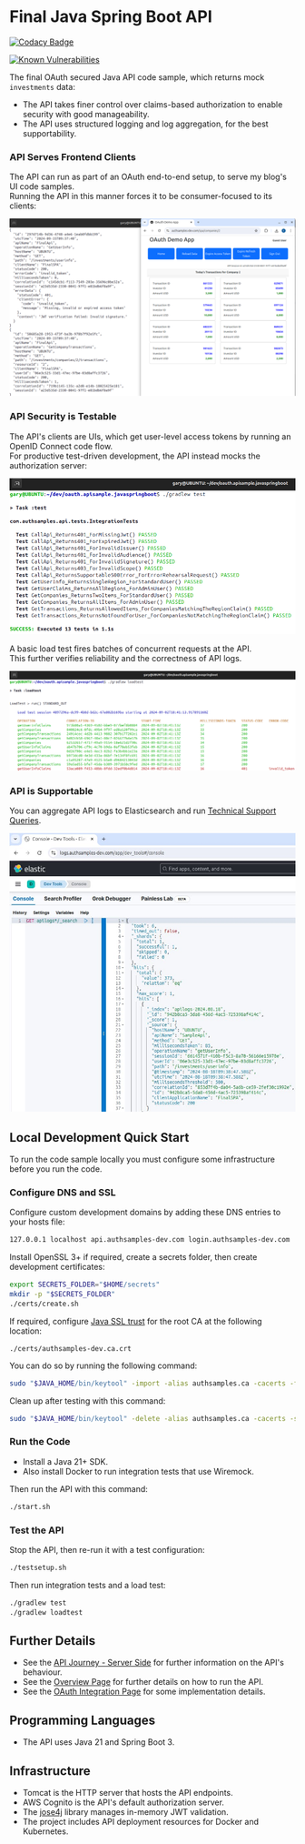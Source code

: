 # Final Java Spring Boot API

[![Codacy Badge](https://api.codacy.com/project/badge/Grade/30cc55f623f4476aa3c08ffd490a492e)](https://app.codacy.com/gh/gary-archer/oauth.apisample.javaspringboot?utm_source=github.com&utm_medium=referral&utm_content=gary-archer/oauth.apisample.javaspringboot&utm_campaign=Badge_Grade)

[![Known Vulnerabilities](https://snyk.io/test/github/gary-archer/oauth.apisample.javaspringboot/badge.svg?targetFile=build.gradle)](https://snyk.io/test/github/gary-archer/oauth.apisample.javaspringboot?targetFile=build.gradle)

The final OAuth secured Java API code sample, which returns mock `investments` data:

- The API takes finer control over claims-based authorization to enable security with good manageability.
- The API uses structured logging and log aggregation, for the best supportability.

### API Serves Frontend Clients

The API can run as part of an OAuth end-to-end setup, to serve my blog's UI code samples.\
Running the API in this manner forces it to be consumer-focused to its clients:

![SPA and API](./images/spa-and-api.png)

### API Security is Testable

The API's clients are UIs, which get user-level access tokens by running an OpenID Connect code flow.\
For productive test-driven development, the API instead mocks the authorization server:

![Test Driven Development](./images/tests.png)

A basic load test fires batches of concurrent requests at the API.\
This further verifies reliability and the correctness of API logs.

![Load Test](./images/loadtest.png)

### API is Supportable

You can aggregate API logs to Elasticsearch and run [Technical Support Queries](https://github.com/gary-archer/oauth.blog/tree/master/public/posts/api-technical-support-analysis.mdx).


![Support Queries](./images/support-queries.jpg)

## Local Development Quick Start

To run the code sample locally you must configure some infrastructure before you run the code.

### Configure DNS and SSL

Configure custom development domains by adding these DNS entries to your hosts file:

```bash
127.0.0.1 localhost api.authsamples-dev.com login.authsamples-dev.com
```

Install OpenSSL 3+ if required, create a secrets folder, then create development certificates:

```bash
export SECRETS_FOLDER="$HOME/secrets"
mkdir -p "$SECRETS_FOLDER"
./certs/create.sh
```

If required, configure [Java SSL trust](https://github.com/gary-archer/oauth.blog/tree/master/public/posts/developer-ssl-setup.mdx#trusting-a-root-certificate-in-java-apis) for the root CA at the following location:

```text
./certs/authsamples-dev.ca.crt
```

You can do so by running the following command:

```bash
sudo "$JAVA_HOME/bin/keytool" -import -alias authsamples.ca -cacerts -file ./certs/authsamples-dev.ca.crt -storepass changeit -noprompt
```

Clean up after testing with this command:

```bash
sudo "$JAVA_HOME/bin/keytool" -delete -alias authsamples.ca -cacerts -storepass changeit -noprompt
```

### Run the Code

- Install a Java 21+ SDK.
- Also install Docker to run integration tests that use Wiremock.

Then run the API with this command:

```bash
./start.sh
```

### Test the API

Stop the API, then re-run it with a test configuration:

```bash
./testsetup.sh
```

Then run integration tests and a load test:

```bash
./gradlew test
./gradlew loadtest
```

## Further Details

* See the [API Journey - Server Side](https://github.com/gary-archer/oauth.blog/tree/master/public/posts/api-journey-server-side.mdx) for further information on the API's behaviour.
* See the [Overview Page](https://github.com/gary-archer/oauth.blog/tree/master/public/posts/java-spring-boot-api-overview.mdx) for further details on how to run the API.
* See the [OAuth Integration Page](https://github.com/gary-archer/oauth.blog/tree/master/public/posts/spring-boot-api-oauth-integration.mdx) for some implementation details.

## Programming Languages

* The API uses Java 21 and Spring Boot 3.

## Infrastructure

* Tomcat is the HTTP server that hosts the API endpoints.
* AWS Cognito is the API's default authorization server.
* The [jose4j](https://bitbucket.org/b_c/jose4j/wiki/Home) library manages in-memory JWT validation.
* The project includes API deployment resources for Docker and Kubernetes.
